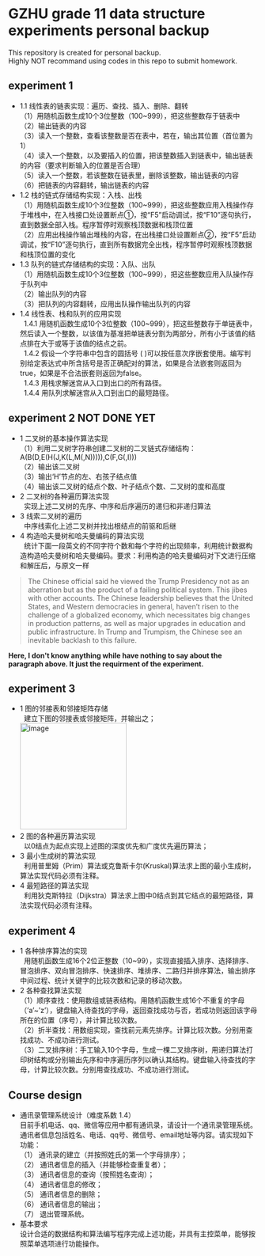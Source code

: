 GZHU grade 11 data structure experiments personal backup  
====
This repository is created for personal backup.  
Highly NOT recommand using codes in this repo to submit homework.  

experiment 1  
---
* 1.1 线性表的链表实现：遍历、查找、插入、删除、翻转  
（1）用随机函数生成10个3位整数（100~999），把这些整数存于链表中  
（2）输出链表的内容   
（3）读入一个整数，查看该整数是否在表中，若在，输出其位置（首位置为1）    
（4）读入一个整数，以及要插入的位置，把该整数插入到链表中，输出链表的内容（要求判断输入的位置是否合理）   
（5）读入一个整数，若该整数在链表里，删除该整数，输出链表的内容  
（6）把链表的内容翻转，输出链表的内容    
* 1.2 栈的链式存储结构实现：入栈、出栈  
（1）用随机函数生成10个3位整数（100~999），把这些整数应用入栈操作存于堆栈中，在入栈接口处设置断点①，按“F5”启动调试，按“F10”逐句执行，直到数据全部入栈。程序暂停时观察栈顶数据和栈顶位置   
（2）应用出栈操作输出堆栈的内容，在出栈接口处设置断点②，按“F5”启动调试，按“F10”逐句执行，直到所有数据完全出栈，程序暂停时观察栈顶数据和栈顶位置的变化  
* 1.3 队列的链式存储结构的实现：入队、出队  
（1）用随机函数生成10个3位整数（100~999），把这些整数应用入队操作存于队列中  
（2）输出队列的内容  
（3）把队列的内容翻转，应用出队操作输出队列的内容  
* 1.4 线性表、栈和队列的应用实现  
&nbsp;&nbsp;1.4.1 用随机函数生成10个3位整数（100~999），把这些整数存于单链表中，然后读入一个整数，以该值为基准把单链表分割为两部分，所有小于该值的结点排在大于或等于该值的结点之前。   
&nbsp;&nbsp;1.4.2 假设一个字符串中包含的圆括号 ( )可以按任意次序嵌套使用。编写判别给定表达式中所含括号是否正确配对的算法，如果是合法嵌套则返回为true，如果是不合法嵌套则返回为false。   
&nbsp;&nbsp;1.4.3 用栈求解迷宫从入口到出口的所有路径。   
&nbsp;&nbsp;1.4.4 用队列求解迷宫从入口到出口的最短路径。

experiment 2 NOT DONE YET  
---
* 1 二叉树的基本操作算法实现  
（1）利用二叉树字符串创建二叉树的二叉链式存储结构：A(B(D,E(H(J,K(L,M(,N))))),C(F,G(,I)))  
（2）输出该二叉树  
（3）输出‘H’节点的左、右孩子结点值  
（4）输出该二叉树的结点个数、叶子结点个数、二叉树的度和高度  
* 2 二叉树的各种遍历算法实现  
&nbsp;&nbsp;实现上述二叉树的先序、中序和后序遍历的递归和非递归算法  
* 3 线索二叉树的遍历   
&nbsp;&nbsp;中序线索化上述二叉树并找出根结点的前驱和后继   
* 4 构造哈夫曼树和哈夫曼编码的算法实现  
&nbsp;&nbsp;统计下面一段英文的不同字符个数和每个字符的出现频率，利用统计数据构造构造哈夫曼树和哈夫曼编码。要求：利用构造的哈夫曼编码对下文进行压缩和解压后，与原文一样

>The Chinese official said he viewed the Trump Presidency not as an aberration but as the product of a failing political system. This jibes with other accounts. The Chinese leadership believes that the United States, and Western democracies in general, haven’t risen to the challenge of a globalized economy, which necessitates big changes in production patterns, as well as major upgrades in education and public infrastructure. In Trump and Trumpism, the Chinese see an inevitable backlash to this failure.

**Here, I don't know anything while have nothing to say about the paragraph above. It just the requirment of the experiment.**

experiment 3  
---
* 1 图的邻接表和邻接矩阵存储  
&nbsp;&nbsp;建立下图的邻接表或邻接矩阵，并输出之；  
<img width="215" alt="image" src="https://github.com/Endermen359872/grade11DS/assets/78783001/d4852ec6-f1ff-40c4-9642-903a9163b9be"><br>
* 2 图的各种遍历算法实现  
&nbsp;&nbsp;以0结点为起点实现上述图的深度优先和广度优先遍历算法；  
* 3 最小生成树的算法实现  
&nbsp;&nbsp;利用普里姆（Prim）算法或克鲁斯卡尔(Kruskal)算法求上图的最小生成树，算法实现代码必须有注释。  
* 4 最短路径的算法实现  
&nbsp;&nbsp;利用狄克斯特拉（Dijkstra）算法求上图中0结点到其它结点的最短路径，算法实现代码必须有注释。  

experiment 4  
---
* 1 各种排序算法的实现  
&nbsp;&nbsp;用随机函数生成16个2位正整数（10~99），实现直接插入排序、选择排序、冒泡排序、双向冒泡排序、快速排序、堆排序、二路归并排序算法，输出排序中间过程、统计关键字的比较次数和记录的移动次数。
* 2 各种查找算法实现  
（1）顺序查找：使用数组或链表结构。用随机函数生成16个不重复的字母（’a’~’z’），键盘输入待查找的字母，返回查找成功与否，若成功则返回该字母所在的位置（序号），并计算比较次数。  
（2）折半查找：用数组实现，查找前元素先排序。计算比较次数。分别用查找成功、不成功进行测试。  
（3）二叉排序树：手工输入10个字母，生成一棵二叉排序树，用递归算法打印树结构或分别输出先序和中序遍历序列以确认其结构。键盘输入待查找的字母，计算比较次数。分别用查找成功、不成功进行测试。  

Course design  
---
* 通讯录管理系统设计（难度系数 1.4）  
目前手机电话、qq、微信等应用中都有通讯录，请设计一个通讯录管理系统。通讯者信息包括姓名、电话、qq号、微信号、email地址等内容。请实现如下功能：  
（1） 通讯录的建立（并按照姓氏的第一个字母排序）；  
（2） 通讯者信息的插入（并能够检查重复者）；  
（3） 通讯者信息的查询（按照姓名查询）；  
（4） 通讯者信息的修改；  
（5） 通讯者信息的删除；  
（6） 通讯者信息的输出；  
（7） 退出管理系统。  
* 基本要求  
设计合适的数据结构和算法编写程序完成上述功能，并具有主控菜单，能够按照菜单选项进行功能操作。
